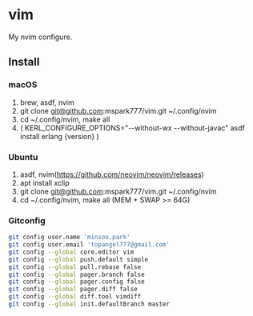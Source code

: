 # vim

My nvim configure.

## Install

### macOS
1. brew, asdf, nvim
1. git clone git@github.com:mspark777/vim.git ~/.config/nvim
1. cd ~/.config/nvim, make all
1. ( KERL_CONFIGURE_OPTIONS="--without-wx --without-javac" asdf install erlang {version} )

### Ubuntu
1. asdf, nvim(https://github.com/neovim/neovim/releases)
1. apt install xclip
1. git clone git@github.com:mspark777/vim.git ~/.config/nvim
1. cd ~/.config/nvim, make all (MEM + SWAP >= 64G)

### Gitconfig
```sh
git config user.name 'minsoo.park'
git config user.email 'topangel777@gmail.com'
git config --global core.editor vim
git config --global push.default simple
git config --global pull.rebase false
git config --global pager.branch false
git config --global pager.config false
git config --global pager.diff false
git config --global diff.tool vimdiff
git config --global init.defaultBranch master
```
